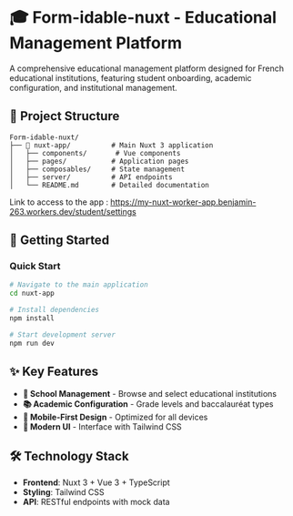 # 🎓 Form-idable-nuxt - Educational Management Platform

A comprehensive educational management platform designed for French educational institutions, featuring student onboarding, academic configuration, and institutional management.

## 📁 Project Structure

```
Form-idable-nuxt/
├── 📂 nuxt-app/          # Main Nuxt 3 application
│   ├── components/       # Vue components
│   ├── pages/           # Application pages
│   ├── composables/     # State management
│   ├── server/          # API endpoints
│   └── README.md        # Detailed documentation
```

Link to access to the app : https://my-nuxt-worker-app.benjamin-263.workers.dev/student/settings

## 🚀 Getting Started

### Quick Start

```bash
# Navigate to the main application
cd nuxt-app

# Install dependencies
npm install

# Start development server
npm run dev
```

## ✨ Key Features

- **🏫 School Management** - Browse and select educational institutions
- **📚 Academic Configuration** - Grade levels and baccalauréat types
- **📱 Mobile-First Design** - Optimized for all devices
- **🎨 Modern UI** - Interface with Tailwind CSS

## 🛠️ Technology Stack

- **Frontend**: Nuxt 3 + Vue 3 + TypeScript
- **Styling**: Tailwind CSS
- **API**: RESTful endpoints with mock data
